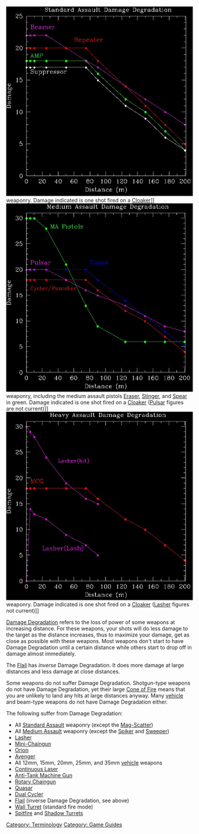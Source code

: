 ![](images/SA_DD.jpg "fig:SA_DD.jpg") weaponry. Damage indicated is one shot
fired on a [Cloaker](Cloaker "wikilink")\]\]
![](images/MA_DD.jpg "fig:MA_DD.jpg") weaponry, including the medium assault
pistols [Eraser](Eraser "wikilink"), [Stinger](Stinger "wikilink"), and
[Spear](Spear "wikilink") in green. Damage indicated is one shot fired
on a [Cloaker](Cloaker "wikilink") ([Pulsar](Pulsar "wikilink") figures
are not current)\]\] ![](images/HA_DD.jpg "fig:HA_DD.jpg") weaponry. Damage
indicated is one shot fired on a [Cloaker](Cloaker "wikilink")
([Lasher](Lasher "wikilink") figures not current)\]\]

[Damage Degradation](Damage_Degradation "wikilink") refers to the loss
of power of some weapons at increasing distance. For these weapons, your
shots will do less damage to the target as the distance increases, thus
to maximize your damage, get as close as possible with these weapons.
Most weapons don't start to have Damage Degradation until a certain
distance while others start to drop off in damage almost immediately.

The [Flail](Flail "wikilink") has _inverse_ Damage Degradation. It does
more damage at large distances and less damage at close distances.

Some weapons do not suffer Damage Degradation. Shotgun-type weapons do
not have Damage Degradation, yet their large [Cone of
Fire](Cone_of_Fire "wikilink") means that you are unlikely to land any
hits at large distances anyway. Many [vehicle](vehicle "wikilink") and
beam-type weapons do not have Damage Degradation either.

The following suffer from Damage Degradation:

- All [Standard Assault](Standard_Assault "wikilink") weaponry (except
  the [Mag-Scatter](Mag-Scatter "wikilink"))
- All [Medium Assault](Medium_Assault "wikilink") weaponry (except the
  [Spiker](Spiker "wikilink") and [Sweeper](Sweeper "wikilink"))
- [Lasher](Lasher "wikilink")
- [Mini-Chaingun](Mini-Chaingun "wikilink")
- [Orion](Orion "wikilink")
- [Avenger](Avenger "wikilink")
- All 12mm, 15mm, 20mm, 25mm, and 35mm [vehicle](vehicle "wikilink")
  weapons
- [Continuous Laser](Continuous_Laser "wikilink")
- [Anti-Tank Machine Gun](Anti-Tank_Machine_Gun "wikilink")
- [Rotary Chaingun](Rotary_Chaingun "wikilink")
- [Quasar](Quasar "wikilink")
- [Dual Cycler](Dual_Cycler "wikilink")
- [Flail](Flail "wikilink") (inverse Damage Degradation, see above)
- [Wall Turret](Wall_Turret "wikilink") (standard fire mode)
- [Spitfire](ACE#Spitfire "wikilink") and [Shadow
  Turrets](Shadow_Turret "wikilink")

[Category: Terminology](Category:_Terminology "wikilink") [Category:
Game Guides](Category:_Game_Guides "wikilink")
